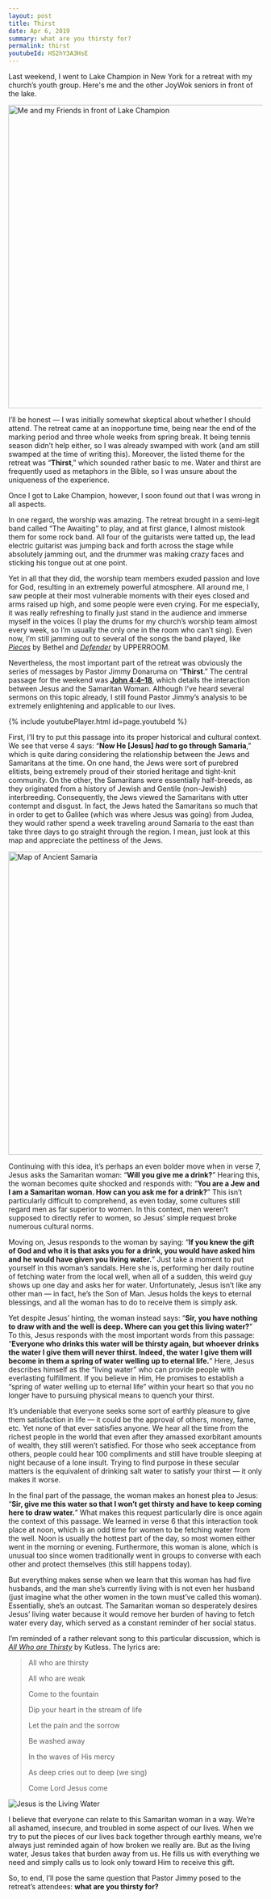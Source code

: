 ```yaml
---
layout: post
title: Thirst
date: Apr 6, 2019
summary: what are you thirsty for?
permalink: thirst
youtubeId: HS2hY3A3HsE
---
```


Last weekend, I went to Lake Champion in New York for a retreat with my church’s youth group. Here's me and the other JoyWok seniors in front of the lake.

<img alt="Me and my Friends in front of Lake Champion" src="../../img/lake_champion.jpg" width="600">

I’ll be honest — I was initially somewhat skeptical about whether I should attend. The retreat came at an inopportune time, being near the end of the marking period and three whole weeks from spring break. It being tennis season didn’t help either, so I was already swamped with work (and am still swamped at the time of writing this). Moreover, the listed theme for the retreat was “**Thirst**,” which sounded rather basic to me. Water and thirst are frequently used as metaphors in the Bible, so I was unsure about the uniqueness of the experience.

Once I got to Lake Champion, however, I soon found out that I was wrong in all aspects.

In one regard, the worship was amazing. The retreat brought in a semi-legit band called “The Awaiting” to play, and at first glance, I almost mistook them for some rock band. All four of the guitarists were tatted up, the lead electric guitarist was jumping back and forth across the stage while absolutely jamming out, and the drummer was making crazy faces and sticking his tongue out at one point.

Yet in all that they did, the worship team members exuded passion and love for God, resulting in an extremely powerful atmosphere. All around me, I saw people at their most vulnerable moments with their eyes closed and arms raised up high, and some people were even crying. For me especially, it was really refreshing to finally just stand in the audience and immerse myself in the voices (I play the drums for my church’s worship team almost every week, so I’m usually the only one in the room who can’t sing). Even now, I’m still jamming out to several of the songs the band played, like *[Pieces](https://www.youtube.com/watch?v=fI9aqfmVmPc)* by Bethel and *[Defender](https://www.youtube.com/watch?v=Za-yGR3sbNw)* by UPPERROOM.

Nevertheless, the most important part of the retreat was obviously the series of messages by Pastor Jimmy Donaruma on “**Thirst**.” The central passage for the weekend was **[John 4:4–18](https://www.biblegateway.com/passage/?search=John+4%3A1-42&version=NIV)**, which details the interaction between Jesus and the Samaritan Woman. Although I’ve heard several sermons on this topic already, I still found Pastor Jimmy’s analysis to be extremely enlightening and applicable to our lives.

{% include youtubePlayer.html id=page.youtubeId %}

First, I’ll try to put this passage into its proper historical and cultural context. We see that verse 4 says: “**Now He [Jesus] *had* to go through Samaria**,” which is quite daring considering the relationship between the Jews and Samaritans at the time. On one hand, the Jews were sort of purebred elitists, being extremely proud of their storied heritage and tight-knit community. On the other, the Samaritans were essentially half-breeds, as they originated from a history of Jewish and Gentile (non-Jewish) interbreeding. Consequently, the Jews viewed the Samaritans with utter contempt and disgust. In fact, the Jews hated the Samaritans so much that in order to get to Galilee (which was where Jesus was going) from Judea, they would rather spend a week traveling around Samaria to the east than take three days to go straight through the region. I mean, just look at this map and appreciate the pettiness of the Jews.

<img alt="Map of Ancient Samaria" src="../../img/ancient_samaria.png" width="600">

Continuing with this idea, it’s perhaps an even bolder move when in verse 7, Jesus asks the Samaritan woman: “**Will you give me a drink?**” Hearing this, the woman becomes quite shocked and responds with: “**You are a Jew and I am a Samaritan woman. How can you ask me for a drink?**” This isn’t particularly difficult to comprehend, as even today, some cultures still regard men as far superior to women. In this context, men weren’t supposed to directly refer to women, so Jesus’ simple request broke numerous cultural norms.

Moving on, Jesus responds to the woman by saying: “**If you knew the gift of God and who it is that asks you for a drink, you would have asked him and he would have given you living water.**” Just take a moment to put yourself in this woman’s sandals. Here she is, performing her daily routine of fetching water from the local well, when all of a sudden, this weird guy shows up one day and asks her for water. Unfortunately, Jesus isn’t like any other man — in fact, he’s the Son of Man. Jesus holds the keys to eternal blessings, and all the woman has to do to receive them is simply ask.

Yet despite Jesus’ hinting, the woman instead says: “**Sir, you have nothing to draw with and the well is deep. Where can you get this living water?**” To this, Jesus responds with the most important words from this passage: “**Everyone who drinks this water will be thirsty again, but whoever drinks the water I give them will never thirst. Indeed, the water I give them will become in them a spring of water welling up to eternal life.**” Here, Jesus describes himself as the “living water” who can provide people with everlasting fulfillment. If you believe in Him, He promises to establish a “spring of water welling up to eternal life” within your heart so that you no longer have to pursuing physical means to quench your thirst.

It’s undeniable that everyone seeks some sort of earthly pleasure to give them satisfaction in life — it could be the approval of others, money, fame, etc. Yet none of that ever satisfies anyone. We hear all the time from the richest people in the world that even after they amassed exorbitant amounts of wealth, they still weren’t satisfied. For those who seek acceptance from others, people could hear 100 compliments and still have trouble sleeping at night because of a lone insult. Trying to find purpose in these secular matters is the equivalent of drinking salt water to satisfy your thirst — it only makes it worse.

In the final part of the passage, the woman makes an honest plea to Jesus: “**Sir, give me this water so that I won’t get thirsty and have to keep coming here to draw water.**” What makes this request particularly dire is once again the context of this passage. We learned in verse 6 that this interaction took place at noon, which is an odd time for women to be fetching water from the well. Noon is usually the hottest part of the day, so most women either went in the morning or evening. Furthermore, this woman is alone, which is unusual too since women traditionally went in groups to converse with each other and protect themselves (this still happens today).

But everything makes sense when we learn that this woman has had five husbands, and the man she’s currently living with is not even her husband (just imagine what the other women in the town must’ve called this woman). Essentially, she’s an outcast. The Samaritan woman so desperately desires Jesus’ living water because it would remove her burden of having to fetch water every day, which served as a constant reminder of her social status.

I’m reminded of a rather relevant song to this particular discussion, which is *[All Who are Thirsty](https://www.youtube.com/watch?v=oCwDtSFMjdw)* by Kutless. The lyrics are:

> All who are thirsty
>
> All who are weak
>
> Come to the fountain
>
> Dip your heart in the stream of life
>
> Let the pain and the sorrow
>
> Be washed away
>
> In the waves of His mercy
>
> As deep cries out to deep (we sing)
>
> Come Lord Jesus come

<img alt="Jesus is the Living Water" src="../../img/jesus_water.jpg" style="max-height: 500px">

I believe that everyone can relate to this Samaritan woman in a way. We’re all ashamed, insecure, and troubled in some aspect of our lives. When we try to put the pieces of our lives back together through earthly means, we’re always just reminded again of how broken we really are. But as the living water, Jesus takes that burden away from us. He fills us with everything we need and simply calls us to look only toward Him to receive this gift.

So, to end, I’ll pose the same question that Pastor Jimmy posed to the retreat’s attendees: **what are you thirsty for?**
